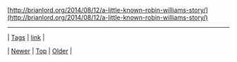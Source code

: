 <!--
title:
date: 2020-06-28T15:27:00.367Z
tags: link
-->




[http://brianlord.org/2014/08/12/a-little-known-robin-williams-story/](http://brianlord.org/2014/08/12/a-little-known-robin-williams-story/)

<!--BOTTOM-POST-NAVIGATION-->
---

| [Tags](tags.md) | [link](tag-link.md) |

| [Newer](94633761362.md) | [Top](index.md) | [Older](94643702047.md) |
